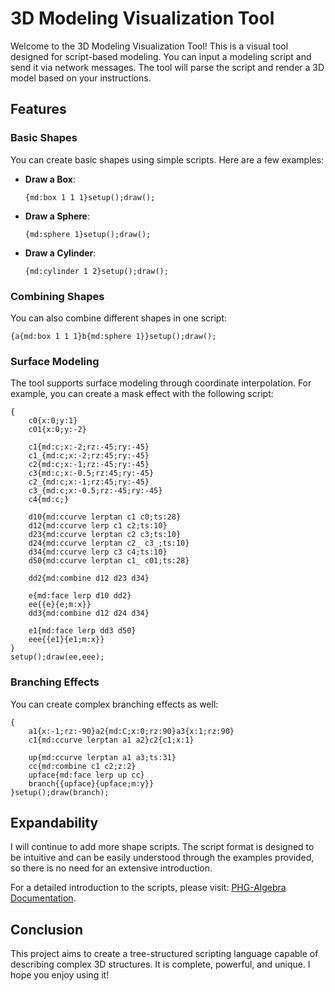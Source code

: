 # 3D Modeling Visualization Tool

Welcome to the 3D Modeling Visualization Tool! This is a visual tool designed for script-based modeling. You can input a modeling script and send it via network messages. The tool will parse the script and render a 3D model based on your instructions.

## Features

### Basic Shapes

You can create basic shapes using simple scripts. Here are a few examples:

- **Draw a Box**:
  ```plaintext
  {md:box 1 1 1}setup();draw();
  ```

- **Draw a Sphere**:
  ```plaintext
  {md:sphere 1}setup();draw();
  ```

- **Draw a Cylinder**:
  ```plaintext
  {md:cylinder 1 2}setup();draw();
  ```

### Combining Shapes

You can also combine different shapes in one script:

```plaintext
{a{md:box 1 1 1}b{md:sphere 1}}setup();draw();
```

### Surface Modeling

The tool supports surface modeling through coordinate interpolation. For example, you can create a mask effect with the following script:

```plaintext
{
    c0{x:0;y:1}
    c01{x:0;y:-2}
    
    c1{md:c;x:-2;rz:-45;ry:-45}
    c1_{md:c;x:-2;rz:45;ry:-45}
    c2{md:c;x:-1;rz:-45;ry:-45}
    c3{md:c;x:-0.5;rz:45;ry:-45}
    c2_{md:c;x:-1;rz:45;ry:-45}
    c3_{md:c;x:-0.5;rz:-45;ry:-45}
    c4{md:c;}
    
    d10{md:ccurve lerptan c1 c0;ts:28}
    d12{md:ccurve lerp c1 c2;ts:10}
    d23{md:ccurve lerptan c2 c3;ts:10}
    d24{md:ccurve lerptan c2_ c3_;ts:10}
    d34{md:ccurve lerp c3 c4;ts:10}
    d50{md:ccurve lerptan c1_ c01;ts:28}
    
    dd2{md:combine d12 d23 d34}
    
    e{md:face lerp d10 dd2}
    ee{{e}{e;m:x}}
    dd3{md:combine d12 d24 d34}
    
    e1{md:face lerp dd3 d50}
    eee{{e1}{e1;m:x}}
}
setup();draw(ee,eee);
```

### Branching Effects

You can create complex branching effects as well:

```plaintext
{
    a1{x:-1;rz:-90}a2{md:C;x:0;rz:90}a3{x:1;rz:90}
    c1{md:ccurve lerptan a1 a2}c2{c1;x:1}

    up{md:ccurve lerptan a1 a3;ts:31}
    cc{md:combine c1 c2;z:2}
    upface{md:face lerp up cc}
    branch{{upface}{upface;m:y}}
}setup();draw(branch);
```

## Expandability

I will continue to add more shape scripts. The script format is designed to be intuitive and can be easily understood through the examples provided, so there is no need for an extensive introduction.

For a detailed introduction to the scripts, please visit: [PHG-Algebra Documentation](https://github.com/panguojun/PHG-Algebra).

## Conclusion

This project aims to create a tree-structured scripting language capable of describing complex 3D structures. It is complete, powerful, and unique. I hope you enjoy using it!
